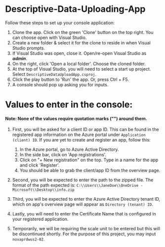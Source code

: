 # Descriptive-Data-Uploading-App

Follow these steps to set up your console application:
1. Clone the app. Click on the green 'Clone' button on the top right. You can choose open with Visual Studio.
2. Create a new folder & select it for the clone to reside in when Visual Studio prompts.
3. If Visual Studio was open, close it. Open/re-open Visual Studio as ***admin***.
4. On the right, click 'Open a local folder'. Choose the cloned folder.
5. At the top of Visual Studio, you will need to select a start up project. Select ```DescriptiveDataUploadApp.csproj```.
6. Click the play button to 'Run' the app. Or, press Ctrl + F5.
7. A console should pop up asking you for inputs.

# Values to enter in the console:

#### __Note__: None of the values require quotation marks ("") around them.

1. First, you will be asked for a client ID or app ID. This can be found in the registered app information on the Azure portal under ```Application (client) ID```.
   If you are yet to create and register an app, follow this:

    1. In the Azure portal, go to Azure Active Directory.
    2. In the side bar, click on 'App registrations'.
    3. Click on "+ New registration" on the top. Type in a name for the app and click 'Register'.
    4. You should be able to grab the client/app ID from the overview page.
2. Second, you will be expected to enter the path to the zipped file. The format of the path expected is:
 ```C:\\Users\\JaneDoe\\OneDrive - Microsoft\\Desktop\\info.zip```
3. Third, you will be expected to enter the Azure Active Directory tenant ID, which on app's overview page will appear as ```Directory (tenant) ID```.
4. Lastly, you will need to enter the Certificate Name that is configured in your registered application.
5. Temporarily, we will be requiring the scale unit to be entered but this will be discontinued shortly. For the purpose of this project, you may input ```novaprdwus2-02```. 
